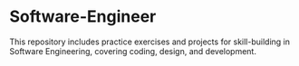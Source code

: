 # Software-Engineer
This repository includes practice exercises and projects for skill-building in Software Engineering, covering coding, design, and development.
